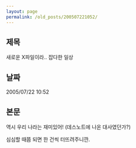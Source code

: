 ```yaml
---
layout: page
permalink: /old_posts/200507221052/
---
```


## 제목
새로운 X파일이라.. 잡다한 일상

## 날짜
2005/07/22 10:52

## 본문
역시 우리 나라는 재미있어! (데스노트에 나온 대사였던가?)

심심할 때쯤 되면 한 건씩 터뜨려주니깐.
